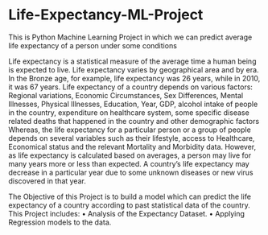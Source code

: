 # Life-Expectancy-ML-Project
This is Python Machine Learning Project in which we can predict average life expectancy of a person under some conditions

Life expectancy is a statistical measure of the average time a human being is expected to live.  Life expectancy varies by geographical area and by era. In the Bronze age, for example, life expectancy was 26 years, while in 2010, it was 67 years. Life expectancy of a country depends on various factors: Regional variations, Economic Circumstances, Sex Differences, Mental Illnesses, Physical Illnesses, Education, Year, GDP, alcohol intake of people in the country, expenditure on healthcare system, some specific disease related deaths that happened in the country and other demographic factors 
Whereas, the life expectancy for a particular person or a group of people depends on several variables such as their lifestyle, access to Healthcare, Economical status and the relevant Mortality and Morbidity data. However, as life expectancy is calculated based on averages, a person may live for many years more or less than expected. A country’s life expectancy may decrease in a particular year due to some unknown diseases or new virus discovered in that year.

The Objective of this Project is to build a model which can predict the life expectancy of a country according to past statistical data of the country.
This Project includes:
•	Analysis of the Expectancy Dataset.
•	Applying Regression models to the data.
